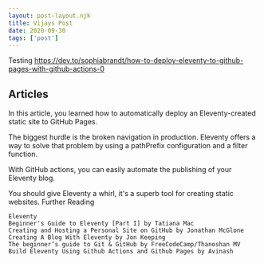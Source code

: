 ```yaml
---
layout: post-layout.njk
title: Vijays Post
date: 2020-09-30
tags: ['post']
---
```

<!-- Excerpt Start -->

Testing https://dev.to/sophiabrandt/how-to-deploy-eleventy-to-github-pages-with-github-actions-0

<!-- Excerpt End -->
 
## Articles
In this article, you learned how to automatically deploy an Eleventy-created static site to GitHub Pages.

The biggest hurdle is the broken navigation in production. Eleventy offers a way to solve that problem by using a pathPrefix configuration and a filter function.

With GitHub actions, you can easily automate the publishing of your Eleventy blog.

You should give Eleventy a whirl, it's a superb tool for creating static websites.
Further Reading

    Eleventy
    Beginner's Guide to Eleventy [Part I] by Tatiana Mac
    Creating and Hosting a Personal Site on GitHub by Jonathan McGlone
    Creating A Blog With Eleventy by Jon Keeping
    The beginner’s guide to Git & GitHub by FreeCodeCamp/Thanoshan MV
    Build Eleventy Using Github Actions and Github Pages by Avinash
